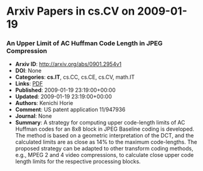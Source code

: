 # Arxiv Papers in cs.CV on 2009-01-19
### An Upper Limit of AC Huffman Code Length in JPEG Compression
- **Arxiv ID**: http://arxiv.org/abs/0901.2954v1
- **DOI**: None
- **Categories**: **cs.IT**, cs.CC, cs.CE, cs.CV, math.IT
- **Links**: [PDF](http://arxiv.org/pdf/0901.2954v1)
- **Published**: 2009-01-19 23:19:00+00:00
- **Updated**: 2009-01-19 23:19:00+00:00
- **Authors**: Kenichi Horie
- **Comment**: US patent application 11/947936
- **Journal**: None
- **Summary**: A strategy for computing upper code-length limits of AC Huffman codes for an 8x8 block in JPEG Baseline coding is developed. The method is based on a geometric interpretation of the DCT, and the calculated limits are as close as 14% to the maximum code-lengths. The proposed strategy can be adapted to other transform coding methods, e.g., MPEG 2 and 4 video compressions, to calculate close upper code length limits for the respective processing blocks.



